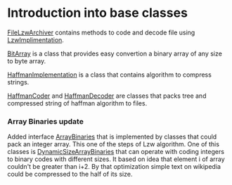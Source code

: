 # Introduction into base classes

<a href="https://github.com/kitbuilder587/Compression/blob/master/src/com/kitSoft/FileLzwArchiver.java">FileLzwArchiver</a> contains methods to code and decode file using <a href="https://github.com/kitbuilder587/Compression/blob/master/src/com/kitSoft/LzwImplementation.java">LzwImplimentation</a>.  

<a href="https://github.com/kitbuilder587/Compression/blob/master/src/com/kitSoft/BitArray.java">BitArray</a> is a class that provides easy convertion a binary array of any size to byte array.

<a href="https://github.com/kitbuilder587/Compression/blob/master/src/com/kitSoft/HaffmanImplementation.java">HaffmanImplementation</a> is a class that contains algorithm to compress strings.

<a href="https://github.com/kitbuilder587/Compression/blob/master/src/com/kitSoft/HaffmanCoder.java">HaffmanCoder</a> and <a href="https://github.com/kitbuilder587/Compression/blob/master/src/com/kitSoft/HaffmanDecoder.java">HaffmanDecoder</a> are classes that packs tree and compressed string of haffman algorithm to files.


<h3> Array Binaries update </h3>

Added interface <a href="https://github.com/kitbuilder587/Compression/blob/master/src/com/kitSoft/ArrayBinaries.java">ArrayBinaries</a> that is implemented by classes that could pack an integer array. This one of the steps of Lzw algorithm. One of this classes is <a href="https://github.com/kitbuilder587/Compression/blob/master/src/com/kitSoft/DynamicSizeArrayBinaries.java">DynamicSizeArrayBinaries</a> that can operate with coding integers to binary codes with different sizes. It based on idea that element i of array couldn't be greater than i+2. By that optimization simple text on wikipedia could be compressed to the half of its size.

